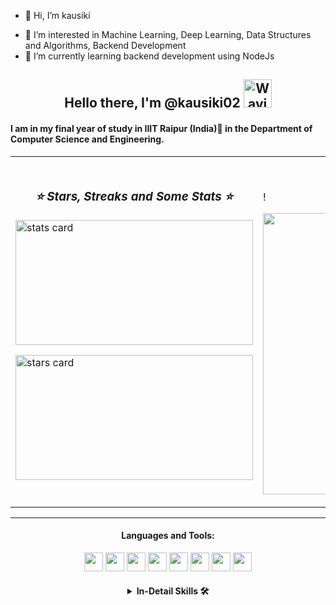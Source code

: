 - 👋 Hi, I’m kausiki

<!---
kausiki02/kausiki02 is a ✨ special ✨ repository because its `README.md` (this file) appears on your GitHub profile.
You can click the![hey-wave](https://user-images.githubusercontent.com/90125663/172058308-8126a98f-9b96-44fe-b1a7-c67d93a93805.gif)
 Preview link to take a look at your changes.
--->


- 👀 I’m interested in Machine Learning, Deep Learning, Data Structures and Algorithms, Backend Development
- 🌱 I’m currently learning backend development using NodeJs

<h2 align="center"> Hello there, I'm @kausiki02 <img src="https://user-images.githubusercontent.com/90125663/172058345-32fa1455-77be-4077-b4cf-5d5b31fa56fc.gif" alt="Waving hand animated gif"
         height="45"
         width="45" /></h2>
  
<h4>
I am in my final year of study in IIIT Raipur (India)📍 in the Department of Computer Science and Engineering.
</h4>
<table border = "0">
         <tr>
                  <td><h3 align = "center"><i> ⭐ Stars, Streaks and Some Stats ⭐ </i></h3>
                        <p><img align="center" alt= "stats card" height="200px" width="380" src="https://github-readme-streak-stats.herokuapp.com/?user=kausiki02&theme=radical"/> </p>
                   <p><img alt = "stars card" height="200px" width="380" src="https://github-readme-stats.vercel.app/api?username=kausiki02&count_private=true&theme=radical&show_icons=true" /></p>
                  </td>
               <td><p align = "right"><img src="https://komarev.com/ghpvc/?username=kausiki02&label=Profile%20views&color=0e75b6&style=flat" alt="SourajitaDewasi" /> </p>!
              <p>
              <img height="450" width="470" src="94d17e25dba0111b8c6f737b6083e234](https://user-images.githubusercontent.com/90125663/172059905-068eb375-7596-4f63-9c04-5ed732a0da6e.gif" /> </a>
              </p>
                  </td>
           </tr>
    </table>
 
 <hr>
<h4 align="center">Languages and Tools: </h1>
<p align="center">
<div align="center">
  <img src = 'https://github.com/MarikIshtar007/MarikIshtar007/blob/master/images/c-original.svg' width='30'/> <img src = 'https://github.com/MarikIshtar007/MarikIshtar007/blob/master/images/cpp.svg' width='30'/> <img src = 'https://github.com/MarikIshtar007/MarikIshtar007/blob/master/images/python2.png' height='30'/>  <img src = 'https://github.com/MarikIshtar007/MarikIshtar007/blob/master/images/html.svg' width='30'/> <img src = 'https://github.com/MarikIshtar007/MarikIshtar007/blob/master/images/css.svg' width='30'/> <img src = 'https://github.com/MarikIshtar007/MarikIshtar007/blob/master/images/java.svg' width='30'/> <img src = 'https://github.com/MarikIshtar007/MarikIshtar007/blob/master/images/sql.svg' width='30'/> <img src = 'https://github.com/MarikIshtar007/MarikIshtar007/blob/master/images/git.svg' width='30'/>
</div>

<h4 align="center">
<details close>
         <summary align="center"> In-Detail Skills 🛠️</summary></p>

| Programming Languages | Frontend Development | Databases | Operating Systems | IDE | Software | Tools | Others |
| --- | --- | --- | --- | --- | --- | --- | --- |
